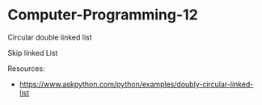 # Computer-Programming-12

Circular double linked list

Skip linked List

Resources:
  - https://www.askpython.com/python/examples/doubly-circular-linked-list
